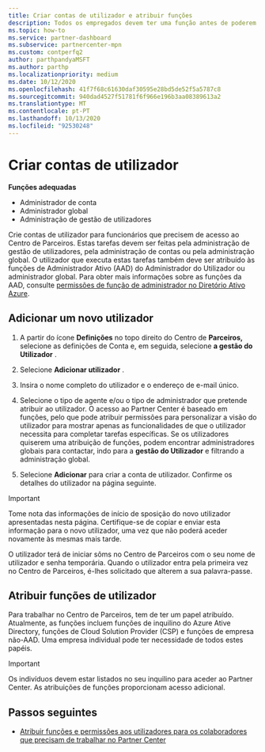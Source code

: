 ```yaml
---
title: Criar contas de utilizador e atribuir funções
description: Todos os empregados devem ter uma função antes de poderem aceder ao Partner Center. Saiba como criar contas de utilizador, atribuir funções e definir permissões.
ms.topic: how-to
ms.service: partner-dashboard
ms.subservice: partnercenter-mpn
ms.custom: contperfq2
author: parthpandyaMSFT
ms.author: parthp
ms.localizationpriority: medium
ms.date: 10/12/2020
ms.openlocfilehash: 41f7f68c61630daf30595e28bd5de52f5a5787c8
ms.sourcegitcommit: 940dad4527f51781f6f966e196b3aa08389613a2
ms.translationtype: MT
ms.contentlocale: pt-PT
ms.lasthandoff: 10/13/2020
ms.locfileid: "92530248"
---
```

# <a name="create-user-accounts"></a>Criar contas de utilizador  

**Funções adequadas**

- Administrador de conta
- Administrador global
- Administração de gestão de utilizadores

Crie contas de utilizador para funcionários que precisem de acesso ao Centro de Parceiros. Estas tarefas devem ser feitas pela administração de gestão de utilizadores, pela administração de contas ou pela administração global. O utilizador que executa estas tarefas também deve ser atribuído às funções de Administrador Ativo (AAD) do Administrador do Utilizador ou administrador global. Para obter mais informações sobre as funções da AAD, consulte [permissões de função de administrador no Diretório Ativo Azure](/azure/active-directory/users-groups-roles/directory-assign-admin-roles).

## <a name="add-a-new-user"></a>Adicionar um novo utilizador

1. A partir do ícone **Definições** no topo direito do Centro de **Parceiros,** selecione as definições de Conta e, em seguida, selecione **a gestão do Utilizador** .

2. Selecione **Adicionar utilizador** .

3. Insira o nome completo do utilizador e o endereço de e-mail único.

4. Selecione o tipo de agente e/ou o tipo de administrador que pretende atribuir ao utilizador. O acesso ao Partner Center é baseado em funções, pelo que pode atribuir permissões para personalizar a visão do utilizador para mostrar apenas as funcionalidades de que o utilizador necessita para completar tarefas específicas.  Se os utilizadores quiserem uma atribuição de funções, podem encontrar administradores globais para contactar, indo para a **gestão do Utilizador** e filtrando a administração global.

5. Selecione **Adicionar** para criar a conta de utilizador. Confirme os detalhes do utilizador na página seguinte.

> [!IMPORTANT]  
> Tome nota das informações de início de sposição do novo utilizador apresentadas nesta página. Certifique-se de copiar e enviar esta informação para o novo utilizador, uma vez que não poderá aceder novamente às mesmas mais tarde. 

O utilizador terá de iniciar sôms no Centro de Parceiros com o seu nome de utilizador e senha temporária. Quando o utilizador entra pela primeira vez no Centro de Parceiros, é-lhes solicitado que alterem a sua palavra-passe.

## <a name="assign-user-roles"></a>Atribuir funções de utilizador

Para trabalhar no Centro de Parceiros, tem de ter um papel atribuído.  Atualmente, as funções incluem funções de inquilino do Azure Ative Directory, funções de Cloud Solution Provider (CSP) e funções de empresa não-AAD. Uma empresa individual pode ter necessidade de todos estes papéis.

>[!Important]
>Os indivíduos devem estar listados no seu inquilino para aceder ao Partner Center. As atribuições de funções proporcionam acesso adicional.

## <a name="next-steps"></a>Passos seguintes

- [Atribuir funções e permissões aos utilizadores para os colaboradores que precisam de trabalhar no Partner Center](permissions-overview.md)

